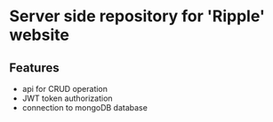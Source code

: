 # Server side repository for 'Ripple' website

## Features
- api for CRUD operation
- JWT token authorization
- connection to mongoDB database